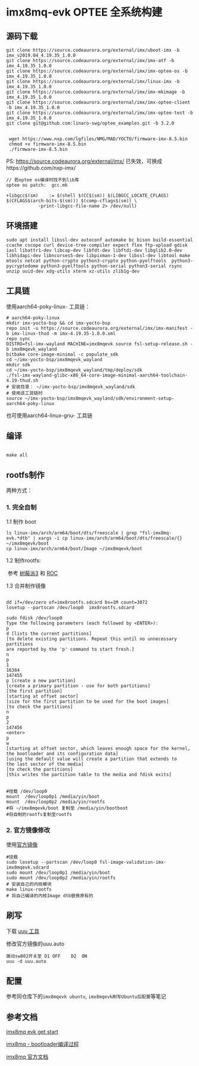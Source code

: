 # imx8mq-evk  OPTEE 全系统构建

## 源码下载

```
git clone https://source.codeaurora.org/external/imx/uboot-imx -b imx_v2019.04_4.19.35_1.0.0
git clone https://source.codeaurora.org/external/imx/imx-atf -b imx_4.19.35_1.0.0
git clone https://source.codeaurora.org/external/imx/imx-optee-os -b imx_4.19.35_1.0.0
git clone https://source.codeaurora.org/external/imx/linux-imx -b imx_4.19.35_1.0.0
git clone https://source.codeaurora.org/external/imx/imx-mkimage -b imx_4.19.35_1.0.0
git clone https://source.codeaurora.org/external/imx/imx-optee-client -b imx_4.19.35_1.0.0
git clone https://source.codeaurora.org/external/imx/imx-optee-test -b imx_4.19.35_1.0.0
git clone git@github.com:linaro-swg/optee_examples.git -b 3.2.0

 			
 wget https://www.nxp.com/lgfiles/NMG/MAD/YOCTO/firmware-imx-8.5.bin
 chmod +x firmware-imx-8.5.bin
 ./firmware-imx-8.5.bin
```
PS: https://source.codeaurora.org/external/imx/ 已失效，可换成https://github.com/nxp-imx/
```
// 若optee os编译时找不到lib库
optee os patch:  gcc.mk

+libgcc$(sm)  	:= $(shell $(CC$(sm)) $(LIBGCC_LOCATE_CFLAGS) $(CFLAGS$(arch-bits-$(sm))) $(comp-cflags$(sm)) \
 			-print-libgcc-file-name 2> /dev/null)
```
## 环境搭建

```
sudo apt install libssl-dev autoconf automake bc bison build-essential ccache cscope curl device-tree-compiler expect flex ftp-upload gdisk iasl libattr1-dev libcap-dev libfdt-dev libftdi-dev libglib2.0-dev libhidapi-dev libncurses5-dev libpixman-1-dev libssl-dev libtool make mtools netcat python-crypto python3-crypto python-pyelftools  python3-pycryptodome python3-pyelftools python-serial python3-serial rsync unzip uuid-dev xdg-utils xterm xz-utils zlib1g-dev
```

## 工具链

使用aarch64-poky-linux-  工具链：

```
# aarch64-poky-linux
mkdir imx-yocto-bsp && cd imx-yocto-bsp
repo init -u https://source.codeaurora.org/external/imx/imx-manifest -b imx-linux-thud -m imx-4.19.35-1.0.0.xml
repo sync
DISTRO=fsl-imx-wayland MACHINE=imx8mqevk source fsl-setup-release.sh -b imx8mqevk_wayland
bitbake core-image-minimal -c populate_sdk
cd ~/imx-yocto-bsp/imx8mqevk_wayland
mkdir sdk
cd ~/imx-yocto-bsp/imx8mqevk_wayland/tmp/deploy/sdk
./fsl-imx-wayland-glibc-x86_64-core-image-minimal-aarch64-toolchain-4.19-thud.sh
# 安装目录： ~/imx-yocto-bsp/imx8mqevk_wayland/sdk
# 使用该工具链时
source ~/imx-yocto-bsp/imx8mqevk_wayland/sdk/environment-setup-aarch64-poky-linux
```

也可使用aarch64-linux-gnu- 工具链

## 编译

```

make all
```

## rootfs制作

两种方式：

### 1. 完全自制

 1.1 制作 boot

```
ls linux-imx/arch/arm64/boot/dts/freescale | grep "fsl-imx8mq-evk.*dtb" | xargs -i cp linux-imx/arch/arm64/boot/dts/freescale/{} ~/imx8mqevk/boot
cp linux-imx/arch/arm64/boot/Image ~/imx8mqevk/boot

```

1.2 制作rootfs:

​     参考 [树莓派3](https://a-delacruz.github.io/ubuntu/rpi3-setup-filesystem.html]) 和 [ROC](http://wiki.t-firefly.com/en/ROC-RK3399-PC/linux_build_ubuntu_rootfs.html)  

1.3 合并制作镜像

```

dd if=/dev/zero of=imx8rootfs.sdcard bs=1M count=3072
losetup --partscan /dev/loop0  imx8rootfs.sdcard

sudo fdisk /dev/loop0
Type the following parameters (each followed by <ENTER>):
p
d [lists the current partitions]
[to delete existing partitions. Repeat this until no unnecessary partitions
are reported by the 'p' command to start fresh.]
n
p
1
16384
147455
p [create a new partition]
[create a primary partition - use for both partitions]
[the first partition]
[starting at offset sector]
[size for the first partition to be used for the boot images]
[to check the partitions]
n
p
2
147456
<enter>
p
w
[starting at offset sector, which leaves enough space for the kernel,
the bootloader and its configuration data]
[using the default value will create a partition that extends to
the last sector of the media]
[to check the partitions]
[this writes the partition table to the media and fdisk exits]


#挂载 /dev/loop0
mount  /dev/loop0p1 /media/yin/boot
mount  /dev/loop0p2 /media/yin/rootfs
#将 ~/imx8mqevk/boot 复制至 /media/yin/bootboot
#将自制的rootfs复制至rootfs
```

### 2. 官方镜像修改

使用[官方镜像](https://www.nxp.com/search?keyword=L4.19.35_1.0.0_MX&start=0&category=software) 

```
#挂载
sudo losetup --partscan /dev/loop0 fsl-image-validation-imx-imx8mqevk.sdcard
sudo mount /dev/loop0p1 /media/yin/boot
sudo mount /dev/loop0p2 /media/yin/rootfs
# 安装自己的内核模块
make linux-rootfs  
# 将自己编译的内核Image dtb替换原有的
```

## 刷写

下载 [uuu 工具](https://github.com/NXPmicro/mfgtools)

修改官方镜像的uuu.auto

```
拨动sw802开关至 D1 OFF    D2  ON
uuu -d uuu.auto
```
## 配置
参考同仓库下的`imx8mqevk ubuntu`, `imx8mqevk刷写Ubuntu后配置`等笔记


## 参考文档

[imx8mq evk get start](https://www.nxp.com/document/guide/get-started-with-the-mcimx8m-evk:GS-MCIMX8M-EVK)

[imx8mq - bootloader编译过程](https://blog.csdn.net/weixin_42264572/article/details/90490362)

[imx8mq 官方文档](https://www.nxp.com/search?keyword=L4.19.35_&start=0&category=documents)

